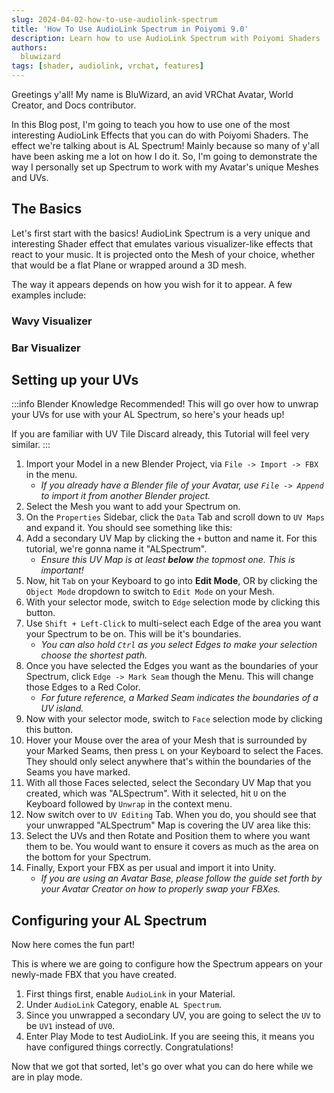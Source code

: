 ```yaml
---
slug: 2024-04-02-how-to-use-audiolink-spectrum
title: 'How To Use AudioLink Spectrum in Poiyomi 9.0'
description: Learn how to use AudioLink Spectrum with Poiyomi Shaders
authors:
  bluwizard
tags: [shader, audiolink, vrchat, features]
---
```


Greetings y'all! My name is BluWizard, an avid VRChat Avatar, World Creator, and Docs contributor.

In this Blog post, I'm going to teach you how to use one of the most interesting AudioLink Effects that you can do with Poiyomi Shaders. The effect we're talking about is AL Spectrum! Mainly because so many of y'all have been asking me a lot on how I do it. So, I'm going to demonstrate the way I personally set up Spectrum to work with my Avatar's unique Meshes and UVs.

## The Basics

Let's first start with the basics! AudioLink Spectrum is a very unique and interesting Shader effect that emulates various visualizer-like effects that react to your music. It is projected onto the Mesh of your choice, whether that would be a flat Plane or wrapped around a 3D mesh.

The way it appears depends on how you wish for it to appear. A few examples include:

### Wavy Visualizer

### Bar Visualizer

## Setting up your UVs

:::info Blender Knowledge Recommended!
This will go over how to unwrap your UVs for use with your AL Spectrum, so here's your heads up!

If you are familiar with UV Tile Discard already, this Tutorial will feel very similar.
:::

1. Import your Model in a new Blender Project, via `File -> Import -> FBX` in the menu.
    - *If you already have a Blender file of your Avatar, use `File -> Append` to import it from another Blender project.*
2. Select the Mesh you want to add your Spectrum on.
3. On the `Properties` Sidebar, click the `Data` Tab and scroll down to `UV Maps` and expand it. You should see something like this:
4. Add a secondary UV Map by clicking the `+` button and name it. For this tutorial, we're gonna name it "ALSpectrum".
    - *Ensure this UV Map is at least __below__ the topmost one. This is important!*
5. Now, hit `Tab` on your Keyboard to go into **Edit Mode**, OR by clicking the `Object Mode` dropdown to switch to `Edit Mode` on your Mesh.
6. With your selector mode, switch to `Edge` selection mode by clicking this button.
7. Use `Shift + Left-Click` to multi-select each Edge of the area you want your Spectrum to be on. This will be it's boundaries.
    - *You can also hold `Ctrl` as you select Edges to make your selection choose the shortest path.*
8. Once you have selected the Edges you want as the boundaries of your Spectrum, click `Edge -> Mark Seam` though the Menu. This will change those Edges to a Red Color.
    - *For future reference, a Marked Seam indicates the boundaries of a UV island.*
9. Now with your selector mode, switch to `Face` selection mode by clicking this button.
10. Hover your Mouse over the area of your Mesh that is surrounded by your Marked Seams, then press `L` on your Keyboard to select the Faces. They should only select anywhere that's within the boundaries of the Seams you have marked.
11. With all those Faces selected, select the Secondary UV Map that you created, which was "ALSpectrum". With it selected, hit `U` on the Keyboard followed by `Unwrap` in the context menu.
12. Now switch over to `UV Editing` Tab. When you do, you should see that your unwrapped "ALSpectrum" Map is covering the UV area like this:
13. Select the UVs and then Rotate and Position them to where you want them to be. You would want to ensure it covers as much as the area on the bottom for your Spectrum.
14. Finally, Export your FBX as per usual and import it into Unity.
    - *If you are using an Avatar Base, please follow the guide set forth by your Avatar Creator on how to properly swap your FBXes.*

## Configuring your AL Spectrum

Now here comes the fun part!

This is where we are going to configure how the Spectrum appears on your newly-made FBX that you have created.

1. First things first, enable `AudioLink` in your Material.
2. Under `AudioLink` Category, enable `AL Spectrum`.
3. Since you unwrapped a secondary UV, you are going to select the `UV` to be `UV1` instead of `UV0`.
4. Enter Play Mode to test AudioLink. If you are seeing this, it means you have configured things correctly. Congratulations!

Now that we got that sorted, let's go over what you can do here while we are in play mode.